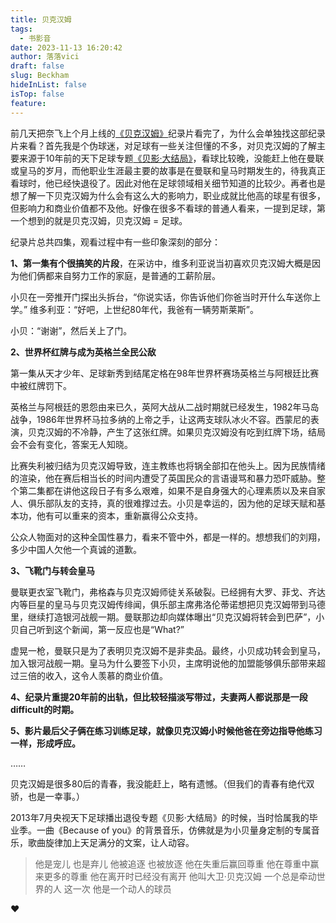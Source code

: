 ```yaml
---
title: 贝克汉姆
tags:
  - 书影音
date: 2023-11-13 16:20:42
author: 落落vici
draft: false
slug: Beckham
hideInList: false
isTop: false
feature:
---
```


前几天把奈飞上个月上线的[《贝克汉姆》](https://movie.douban.com/subject/36566263/)纪录片看完了，为什么会单独找这部纪录片来看？首先我是个伪球迷，对足球有一些关注但懂的不多，对贝克汉姆的了解主要来源于10年前的天下足球专题[《贝影·大结局》](https://movie.douban.com/subject/25917984/)，看球比较晚，没能赶上他在曼联或皇马的岁月，而他职业生涯最主要的故事是在曼联和皇马时期发生的，待我真正看球时，他已经快退役了。因此对他在足球领域相关细节知道的比较少。再者也是想了解一下贝克汉姆为什么会有这么大的影响力，职业成就比他高的球星有很多，但影响力和商业价值都不及他。好像在很多不看球的普通人看来，一提到足球，第一个想到的就是贝克汉姆，贝克汉姆 = 足球。

纪录片总共四集，观看过程中有一些印象深刻的部分：

**1、第一集有个很搞笑的片段**，在采访中，维多利亚说当初喜欢贝克汉姆大概是因为他们俩都来自努力工作的家庭，是普通的工薪阶层。

小贝在一旁推开门探出头拆台，“你说实话，你告诉他们你爸当时开什么车送你上学。”
维多利亚：“好吧，上世纪80年代，我爸有一辆劳斯莱斯”。

小贝：“谢谢”，然后关上了门。

**2、世界杯红牌与成为英格兰全民公敌**

第一集从天才少年、足球新秀到结尾定格在98年世界杯赛场英格兰与阿根廷比赛中被红牌罚下。

英格兰与阿根廷的恩怨由来已久，英阿大战从二战时期就已经发生，1982年马岛战争，1986年世界杯马拉多纳的上帝之手，让这两支球队冰火不容。西蒙尼的表演，贝克汉姆的不冷静，产生了这张红牌。如果贝克汉姆没有吃到红牌下场，结局会不会有变化，答案无人知晓。

比赛失利被归结为贝克汉姆导致，连主教练也将锅全部扣在他头上。因为民族情绪的渲染，他在赛后相当长的时间内遭受了英国民众的言语谩骂和暴力恐吓威胁。整个第二集都在讲他这段日子有多么艰难，如果不是自身强大的心理素质以及来自家人、俱乐部队友的支持，真的很难撑过去。小贝是幸运的，因为他的足球天赋和基本功，他有可以重来的资本，重新赢得公众支持。

公众人物面对的这种全国性暴力，看来不管中外，都是一样的。想想我们的刘翔，多少中国人欠他一个真诚的道歉。

**3、飞靴门与转会皇马**

曼联更衣室飞靴门，弗格森与贝克汉姆师徒关系破裂。已经拥有大罗、菲戈、齐达内等巨星的皇马与贝克汉姆传绯闻，俱乐部主席弗洛伦蒂诺想把贝克汉姆带到马德里，继续打造银河战舰一期。曼联那边却向媒体曝出“贝克汉姆将转会到巴萨”，小贝自己听到这个新闻，第一反应也是“What?”

虚晃一枪，曼联只是为了表明贝克汉姆不是非卖品。最终，小贝成功转会到皇马，加入银河战舰一期。皇马为什么要签下小贝，主席明说他的加盟能够俱乐部带来超过三倍的收入，这令人羡慕的商业价值。

**4、纪录片重提20年前的出轨，但比较轻描淡写带过，夫妻两人都说那是一段difficult的时期。**

**5、影片最后父子俩在练习训练足球，就像贝克汉姆小时候他爸在旁边指导他练习一样，形成呼应。**

……

贝克汉姆是很多80后的青春，我没能赶上，略有遗憾。（但我们的青春有绝代双骄，也是一幸事。）

2013年7月央视天下足球播出退役专题《贝影·大结局》的时候，当时恰属我的毕业季。一曲《Because of you》的背景音乐，仿佛就是为小贝量身定制的专属音乐，歌曲旋律加上天足满分的文案，让人动容。

> 他是宠儿 也是弃儿 他被追逐 也被放逐 他在失重后赢回尊重 他在尊重中赢来更多的尊重 他在离开时已经没有离开 他叫大卫·贝克汉姆 一个总是牵动世界的人 这一次 他是一个动人的球员


❤